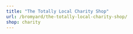 ```yaml
---
title: "The Totally Local Charity Shop"
url: /bromyard/the-totally-local-charity-shop/
shop: charity
---
```


